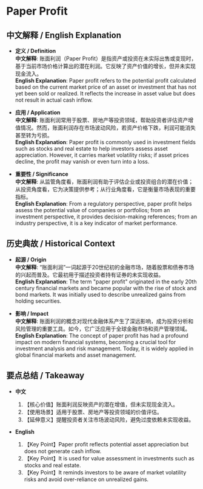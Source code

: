 # Paper Profit

## 中文解释 / English Explanation

* **定义 / Definition**  
  **中文解释**: 账面利润（Paper Profit）是指资产或投资在未实际出售或变现时，基于当前市场价格计算出的潜在利润。它反映了资产价值的增长，但并未实现现金流入。  
  **English Explanation**: Paper profit refers to the potential profit calculated based on the current market price of an asset or investment that has not yet been sold or realized. It reflects the increase in asset value but does not result in actual cash inflow.

* **应用 / Application**  
  **中文解释**: 账面利润常用于股票、房地产等投资领域，帮助投资者评估资产增值情况。然而，账面利润存在市场波动风险，若资产价格下跌，利润可能消失甚至转为亏损。  
  **English Explanation**: Paper profit is commonly used in investment fields such as stocks and real estate to help investors assess asset appreciation. However, it carries market volatility risks; if asset prices decline, the profit may vanish or even turn into a loss.

* **重要性 / Significance**  
  **中文解释**: 从监管角度看，账面利润有助于评估企业或投资组合的潜在价值；从投资角度看，它为决策提供参考；从行业角度看，它是衡量市场表现的重要指标。  
  **English Explanation**: From a regulatory perspective, paper profit helps assess the potential value of companies or portfolios; from an investment perspective, it provides decision-making references; from an industry perspective, it is a key indicator of market performance.

## 历史典故 / Historical Context

* **起源 / Origin**  
  **中文解释**: “账面利润”一词起源于20世纪初的金融市场，随着股票和债券市场的兴起而普及。它最初用于描述投资者持有证券的未实现收益。  
  **English Explanation**: The term "paper profit" originated in the early 20th century financial markets and became popular with the rise of stock and bond markets. It was initially used to describe unrealized gains from holding securities.

* **影响 / Impact**  
  **中文解释**: 账面利润的概念对现代金融体系产生了深远影响，成为投资分析和风险管理的重要工具。如今，它广泛应用于全球金融市场和资产管理领域。  
  **English Explanation**: The concept of paper profit has had a profound impact on modern financial systems, becoming a crucial tool for investment analysis and risk management. Today, it is widely applied in global financial markets and asset management.

## 要点总结 / Takeaway

* **中文**  
  1. 【核心价值】账面利润反映资产的潜在增值，但未实现现金流入。  
  2. 【使用场景】适用于股票、房地产等投资领域的价值评估。  
  3. 【延伸意义】提醒投资者关注市场波动风险，避免过度依赖未实现收益。

* **English**  
  1. 【Key Point】Paper profit reflects potential asset appreciation but does not generate cash inflow.  
  2. 【Key Point】It is used for value assessment in investments such as stocks and real estate.  
  3. 【Key Point】It reminds investors to be aware of market volatility risks and avoid over-reliance on unrealized gains.